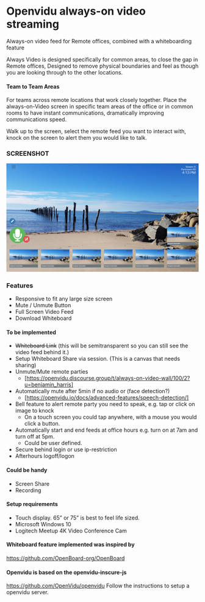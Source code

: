# Openvidu always-on video streaming
Always-on video feed for Remote offices, combined with a whiteboarding feature

Always Video is designed specifically for common areas, to close the gap in Remote offices, Designed to remove physical boundaries and feel as though you are looking through to the other locations.

#### Team to Team Areas
For teams across remote locations that work closely together. Place the always-on-Video screen in specific team areas of the office or in common rooms to have instant communications, dramatically improving communications speed.

Walk up to the screen, select the remote feed you want to interact with, knock on the screen to alert them you would like to talk.

### SCREENSHOT
![SCREENSHOT](https://github.com/Bigben83/openvidu-always-on/blob/master/images/Screenshot.png)

### Features
* Responsive to fit any large size screen
* Mute / Unmute Button
* Full Screen Video Feed
* Download Whiteboard

#### To be implemented
* ~~Whiteboard Link~~  (this will be semitransparent so you can still see the video feed behind it.)
* Setup Whiteboard Share via session.  (This is a canvas that needs sharing)
* Unmute/Mute remote parties
  * [https://openvidu.discourse.group/t/always-on-video-wall/100/2?u=benjamin_harris]
* Automatically mute after 5min if no audio or (face detection?)
  * [https://openvidu.io/docs/advanced-features/speech-detection/]
* Bell feature to alert remote party you need to speak, e.g. tap or click on image to knock
  * On a touch screen you could tap anywhere, with a mouse you would click a button.
* Automatically start and end feeds at office hours e.g. turn on at 7am and turn off at 5pm. 
  * Could be user defined.
* Secure behind login or use ip-restriction
* Afterhours logoff/logon

#### Could be handy
* Screen Share
* Recording

#### Setup requirements
* Touch display. 65” or 75” is best to feel life sized. 
* Microsoft Windows 10
* Logitech Meetup 4K Video Conference Cam

#### Whiteboard feature implemented was inspired by
https://github.com/OpenBoard-org/OpenBoard

#### Openvidu is based on the openvidu-inscure-js
https://github.com/OpenVidu/openvidu
Follow the instructions to setup a openvidu server.
